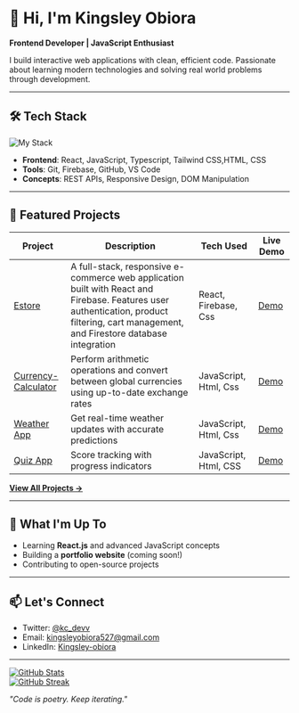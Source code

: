 # 👋 Hi, I'm Kingsley Obiora 

**Frontend Developer | JavaScript Enthusiast**  

I build interactive web applications with clean, efficient code. Passionate about learning modern technologies and solving real world problems through development.  

---

## 🛠️ Tech Stack  

![My Stack](https://skillicons.dev/icons?i=ts,js,react,html,css)

- **Frontend**: React, JavaScript, Typescript, Tailwind CSS,HTML, CSS 
- **Tools**: Git, Firebase, GitHub, VS Code  
- **Concepts**: REST APIs, Responsive Design, DOM Manipulation  

---

## 🚀 Featured Projects  

| Project | Description | Tech Used | Live Demo |  
|---------|-------------|-----------|-----------|
| [Estore](https://github.com/Obiorakingsley/E-store-firebase) | A full-stack, responsive e-commerce web application built with React and Firebase. Features user authentication, product filtering, cart management, and Firestore database integration | React, Firebase, Css | [Demo](https://e-store-792c2.web.app/)
| [Currency-Calculator](https://github.com/Obiorakingsley/Currency-Calculator) | Perform arithmetic operations and convert between global currencies using up-to-date exchange rates | JavaScript, Html, Css | [Demo](https://currency-calculator-obiora-kingsleys-app.vercel.app/)
| [Weather App](https://github.com/Obiorakingsley/Weather-App) | Get real-time weather updates with accurate predictions | JavaScript, Html, Css | [Demo](https://weather-app-obiora-kingsleys-app.vercel.app/)
| [Quiz App](https://github.com/Obiorakingsley/Quiz-App) | Score tracking with progress indicators | JavaScript, Html, CSS | [Demo](https://quiz-app-obiora-kingsleys-app.vercel.app/) |    

**[View All Projects →](https://github.com/Obiorakingsley?tab=repositories)**  

---

## 🌱 What I'm Up To  
- Learning **React.js** and advanced JavaScript concepts  
- Building a **portfolio website** (coming soon!)  
- Contributing to open-source projects  

---

## 📫 Let's Connect  
- Twitter: [@kc_devv](https://x.com/kc_devv)  
- Email: kingsleyobiora527@gmail.com  
- LinkedIn: [Kingsley-obiora](https://www.linkedin.com/in/kingsley-obiora-27a01a205)
---


[![GitHub Stats](https://github-readme-stats.vercel.app/api?username=Obiorakingsley&show_icons=true&theme=radical&hide=issues,contribs)](https://github.com/Obiorakingsley)  
[![GitHub Streak](https://streak-stats.demolab.com?user=Obiorakingsley&theme=dark&fire=DD2727)](https://git.io/streak-stats)

*"Code is poetry. Keep iterating."*  
